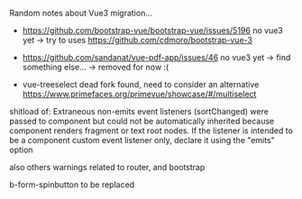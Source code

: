 Random notes about Vue3 migration...

- https://github.com/bootstrap-vue/bootstrap-vue/issues/5196 no vue3 yet
    -> try to uses https://github.com/cdmoro/bootstrap-vue-3

- https://github.com/sandanat/vue-pdf-app/issues/46 no vue3 yet
    -> find something else...
    -> removed for now :(

- vue-treeselect dead
    fork found, need to consider an alternative
    https://www.primefaces.org/primevue/showcase/#/multiselect

shitload of: Extraneous non-emits event listeners (sortChanged) were passed to component but could not be automatically inherited because component renders fragment or text root nodes. If the listener is intended to be a component custom event listener only, declare it using the "emits" option

also others warnings related to router, and bootstrap

b-form-spinbutton to be replaced